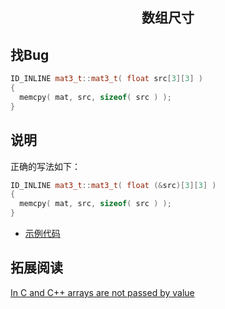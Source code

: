 <h2 align="center">数组尺寸</h2>

## 找Bug

```cpp
ID_INLINE mat3_t::mat3_t( float src[3][3] ) 
{ 
  memcpy( mat, src, sizeof( src ) ); 
}
```

## 说明

正确的写法如下：

```cpp
ID_INLINE mat3_t::mat3_t( float (&src)[3][3] ) 
{ 
  memcpy( mat, src, sizeof( src ) ); 
}
```

* [示例代码](../../source/bug101/source/main.cpp)

## 拓展阅读
[In C and C++ arrays are not passed by value](https://hownot2code.wordpress.com/2016/06/25/in-c-and-c-arrays-are-not-passed-by-value/)